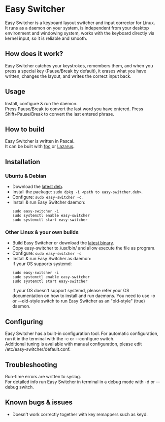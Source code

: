 # Easy Switcher
Easy Switcher is a keyboard layout switcher and input corrector for Linux.  
It runs as a daemon on your system, is independent from your desktop environment and windowing system, works with the keyboard directly via kernel input, so it is reliable and smooth.   

## How does it work?
Easy Switcher catches your keystrokes, remembers them, and when you press a special key (Pause/Break by default), it erases what you have written, changes the layout, and writes the correct input back.

## Usage
Install, configure & run the daemon.   
Press Pause/Break to convert the last word you have entered. Press Shift+Pause/Break to convert the last entered phrase.

## How to build
Easy Switcher is written in Pascal.  
It can be built with [fpc](https://www.freepascal.org/) or [Lazarus](https://www.lazarus-ide.org/).

## Installation
### Ubuntu & Debian
* Download the [latest deb](https://github.com/freemind001/easy-switcher/releases).
* Install the package: `sudo dpkg -i <path to easy-switcher.deb>`.
* Configure: `sudo easy-switcher -c`.
* Install & run Easy Switcher daemon:
  ```
  sudo easy-switcher -i
  sudo systemctl enable easy-switcher
  sudo systemctl start easy-switcher
  ```
  
### Other Linux & your own builds
* Build Easy Switcher or download the [latest binary](https://github.com/freemind001/easy-switcher/releases).
* Copy easy-switcher to /usr/bin/ and allow execute the file as program.
* Configure: `sudo easy-switcher -c` 
* Install & run Easy Switcher as daemon:  
  If your OS supports systemd:
  ```
  sudo easy-switcher -i
  sudo systemctl enable easy-switcher
  sudo systemctl start easy-switcher
  ```  
  If your OS doesn't support systemd, please refer your OS documentation on how to install and run daemons. You need to use -o or --old-style switch to run Easy Switcher as an "old-style" (true) daemon.
  
## Configuring
Easy Switcher has a built-in configuration tool. For automatic configuration, run it in the terminal with the -c or --configure switch.    
Additional tuning is available with manual configuration, please edit /etc/easy-switcher/default.conf.  

## Troubleshooting
Run-time errors are written to syslog.  
For detailed info run Easy Switcher in terminal in a debug mode with -d or --debug switch. 

## Known bugs & issues
* Doesn't work correctly together with key remappers such as keyd.  
